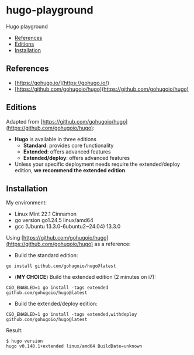 # hugo-playground

Hugo playground

- [References](#references)
- [Editions](#editions)
- [Installation](#installation)

## References

- [https://gohugo.io/](https://gohugo.io/)
- [https://github.com/gohugoio/hugo](https://github.com/gohugoio/hugo)

## Editions

Adapted from [https://github.com/gohugoio/hugo](https://github.com/gohugoio/hugo):

- **Hugo** is available in three editions
  - **Standard**: provides core functionality
  - **Extended**: offers advanced features
  - **Extended/deploy**: offers advanced features
- Unless your specific deployment needs require the extended/deploy edition, **we recommend the extended edition**.

## Installation

My environment:

- Linux Mint 22.1 Cinnamon
- go version go1.24.5 linux/amd64
- gcc (Ubuntu 13.3.0-6ubuntu2~24.04) 13.3.0

Using [https://github.com/gohugoio/hugo](https://github.com/gohugoio/hugo) as a reference:

- Build the standard edition:
```
go install github.com/gohugoio/hugo@latest
```
- (**MY CHOICE**) Build the extended edition (2 minutes on i7):
```
CGO_ENABLED=1 go install -tags extended github.com/gohugoio/hugo@latest
```
- Build the extended/deploy edition:
```
CGO_ENABLED=1 go install -tags extended,withdeploy github.com/gohugoio/hugo@latest
```

Result:
```
$ hugo version
hugo v0.148.1+extended linux/amd64 BuildDate=unknown
```
